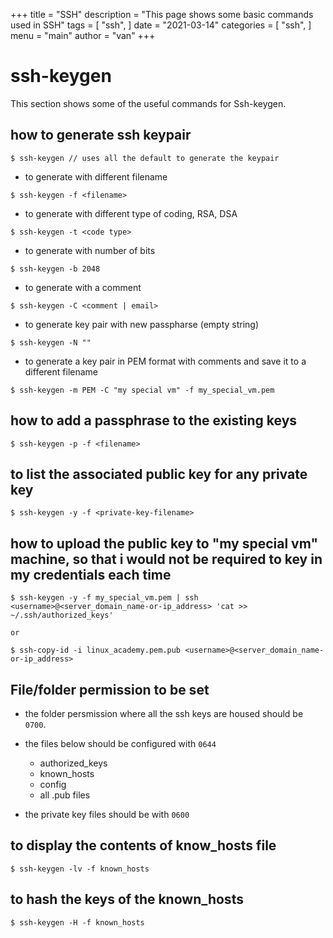 +++
title = "SSH"
description = "This page shows some basic commands used in SSH"
tags = [
    "ssh",
]
date = "2021-03-14"
categories = [
    "ssh",
]
menu = "main"
author = "van"
+++

# ssh-keygen

This section shows some of the useful commands for Ssh-keygen.

## how to generate ssh keypair

```
$ ssh-keygen // uses all the default to generate the keypair
```

* to generate with different filename
```
$ ssh-keygen -f <filename>
```

* to generate with different type of coding, RSA, DSA
```
$ ssh-keygen -t <code type>
```

* to generate with number of bits
```
$ ssh-keygen -b 2048
```

* to generate with a comment
```
$ ssh-keygen -C <comment | email>
```

* to generate key pair with new passpharse (empty string)
```
$ ssh-keygen -N "" 
```

* to generate a key pair in PEM format with comments and save it to a different filename
```
$ ssh-keygen -m PEM -C "my special vm" -f my_special_vm.pem
```

## how to add a passphrase to the existing keys

```
$ ssh-keygen -p -f <filename>
```

## to list the associated public key for any private key
```
$ ssh-keygen -y -f <private-key-filename>
```

## how to upload the public key to "my special vm" machine, so that i would not be required to key in my credentials each time
```
$ ssh-keygen -y -f my_special_vm.pem | ssh <username>@<server_domain_name-or-ip_address> 'cat >> ~/.ssh/authorized_keys'

or

$ ssh-copy-id -i linux_academy.pem.pub <username>@<server_domain_name-or-ip_address>
```

## File/folder permission to be set 

* the folder persmission where all the ssh keys are housed should be `0700`.

* the files below should be configured with `0644`
	* authorized_keys
	* known_hosts
	* config
	* all .pub files

* the private key files should be with `0600`

## to display the contents of know_hosts file 

```
$ ssh-keygen -lv -f known_hosts
```

## to hash the keys of the known_hosts

```
$ ssh-keygen -H -f known_hosts
```

